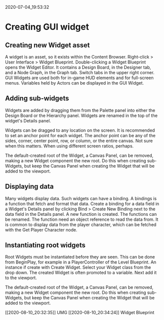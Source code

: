 2020-07-04_19:53:32

# Creating GUI widget

## Creating new Widget asset

A widget is an asset, so it exists within the Content Browser.
Right-click > User Interface > Widget Blueprint.
Double-clicking a Widget Blueprint opens the Widget Editor.
It contains a Design Board, in the Designer tab, and a Node Graph, in the Graph tab.
Switch tabs in the upper right corner.
GUI Widgets are used both for in-game HUD elements and for full-screen menus.
Variables held by Actors can be displayed in the GUI Widget.


## Adding sub-widgets

Widgets are added by dragging them from the Palette panel into either the Design Board or the Hierarchy panel.
Widgets are renamed in the top of the widget's Details panel.

Widgets can be dragged to any location on the screen.
It is recommended to set an anchor point for each widget.
The anchor point can be any of the sides, corner, center point, row, or column, or the entire canvas.
Not sure when this matters. When using different screen ratios, perhaps.

The default-created root of the Widget, a Canvas Panel, can be removed, making a new Widget component the new root.
Do this when creating sub-Widgets, but keep the Canvas Panel when creating the Widget that will be added to the viewport.


## Displaying data

Many widgets display data.
Such widgets can have a binding.
A bindings is a function that fetch and format that data.
Create a binding for a data field in a Widget's Details panel by clicking Bind > Create New Binding next to the data field in the Details panel.
A new function is created.
The functions can be renamed.
The function need an object reference to read the data from.
It is common to display data from the player character, which can be fetched with the Get Player Character node.


## Instantiating root widgets

Root Widgets must be instantiated before they are seen.
This can be done from BeginPlay, for example in a PlayerController of the Level Blueprint.
An instance if create with Create Widget.
Select your Widget class from the drop down.
The created Widget is often promoted to a variable.
Next add it to the viewport.

The default-created root of the Widget, a Canvas Panel, can be removed, making a new Widget component the new root. Do this when creating sub-Widgets, but keep the Canvas Panel when creating the Widget that will be added to the viewport.

[[2020-08-10_20:32:35]] UMG
[[2020-08-10_20:34:24]] Widget Blueprint
